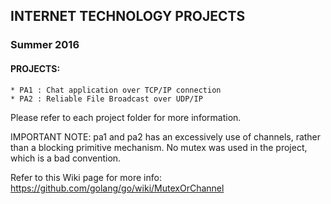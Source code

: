 ## INTERNET TECHNOLOGY PROJECTS ##
### Summer 2016 ###

#### PROJECTS:
    * PA1 : Chat application over TCP/IP connection
    * PA2 : Reliable File Broadcast over UDP/IP

Please refer to each project folder for more information.

IMPORTANT NOTE: pa1 and pa2 has an excessively use of channels, rather
than a blocking primitive mechanism. No mutex was used in the project,
which is a bad convention.

Refer to this Wiki page for more info: https://github.com/golang/go/wiki/MutexOrChannel
